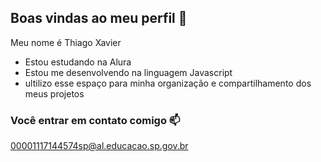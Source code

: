 ## Boas vindas ao meu perfil 💙

Meu nome é Thiago Xavier 

- Estou estudando na Alura
- Estou me desenvolvendo na linguagem Javascript
- ultilizo esse espaço para minha organização e compartilhamento dos meus projetos

### Você entrar em contato comigo 📫

00001117144574sp@al.educacao.sp.gov.br

